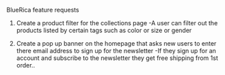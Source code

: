 BlueRica feature requests

1. Create a product filter for the collections page
 -A user can filter out the products listed by certain tags such as color or size or gender

2. Create a pop up banner on the homepage that asks new users to enter there email address to sign up for the newsletter
 -If they sign up for an account and subscribe to the newsletter they get free shipping from 1st order..

 